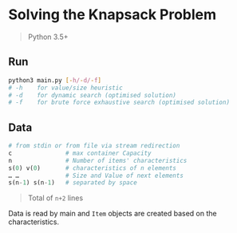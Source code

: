# Solving the Knapsack Problem

> Python 3.5+

## Run

```sh
python3 main.py [-h/-d/-f]
# -h    for value/size heuristic
# -d    for dynamic search (optimised solution)
# -f    for brute force exhaustive search (optimised solution)
```

## Data

```py
# from stdin or from file via stream redirection
c               # max container Capacity
n               # Number of items' characteristics
s(0) v(0)       # characteristics of n elements
… …             # Size and Value of next elements
s(n-1) s(n-1)   # separated by space
```

> Total of `n+2` lines

Data is read by main and `Item` objects are created based on the characteristics.
